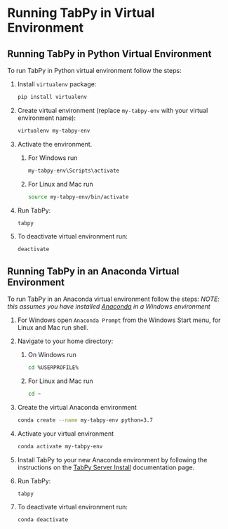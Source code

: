 # Running TabPy in Virtual Environment

<!-- toc -->

## Running TabPy in Python Virtual Environment

To run TabPy in Python virtual environment follow the steps:

1. Install `virtualenv` package:

   ```sh
   pip install virtualenv
   ```

2. Create virtual environment (replace `my-tabpy-env` with
   your virtual environment name):

   ```sh
   virtualenv my-tabpy-env
   ```

3. Activate the environment.
   1. For Windows run

      ```sh
      my-tabpy-env\Scripts\activate
      ```

   2. For Linux and Mac run

      ```sh
      source my-tabpy-env/bin/activate
      ```

4. Run TabPy:

   ```sh
   tabpy
   ```

5. To deactivate virtual environment run:

   ```sh
   deactivate
   ```

## Running TabPy in an Anaconda Virtual Environment

To run TabPy in an Anaconda virtual environment follow the steps:
*NOTE: this assumes you have installed [Anaconda](https://www.anaconda.com/products/individual)
in a Windows environment*

1. For Windows open `Anaconda Prompt` from the Windows Start menu, for
Linux and Mac run shell.

2. Navigate to your home directory:
   1. On Windows run

      ```sh
      cd %USERPROFILE%
      ```

   2. For Linux and Mac run

      ```sh
      cd ~
      ```

3. Create the virtual Anaconda environment

    ```sh
    conda create --name my-tabpy-env python=3.7
    ```

4. Activate your virtual environment

   ```sh
   conda activate my-tabpy-env
   ```

5. Install TabPy to your new Anaconda environment by following the instructions
   on the [TabPy Server Install](server-install.md) documentation page.

6. Run TabPy:

   ```sh
   tabpy
   ```

7. To deactivate virtual environment run:

   ```sh
   conda deactivate
   ```
